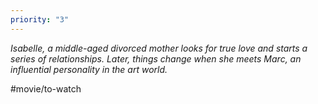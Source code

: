 ```yaml
---
priority: "3"
---
```


*Isabelle, a middle-aged divorced mother looks for true love and starts a series of relationships. Later, things change when she meets Marc, an influential personality in the art world.*

#movie/to-watch